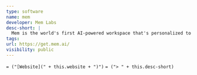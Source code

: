 ```yaml
---
type: software
name: mem
developer: Mem Labs
desc-short: |
  Mem is the world's first AI-powered workspace that's personalized to you. Amplify your creativity, automate the mundane, and stay organized automatically.
tags:
url: https://get.mem.ai/
visibility: public
---
```

`= ("[Website](" + this.website + ")")`
`= ("> " + this.desc-short)`